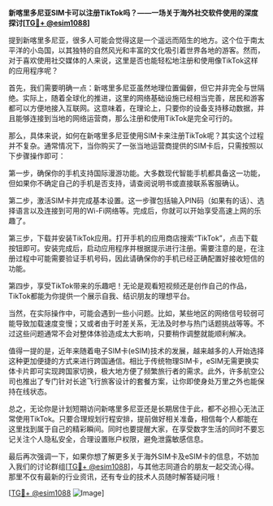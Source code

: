 **新喀里多尼亚SIM卡可以注册TikTok吗？——一场关于海外社交软件使用的深度探讨[[TG💪+ @esim1088](https://t.me/s/esim1088)]**

提到新喀里多尼亚，很多人可能会觉得这是一个遥远而陌生的地方。这个位于南太平洋的小岛国，以其独特的自然风光和丰富的文化吸引着世界各地的游客。然而，对于喜欢使用社交媒体的人来说，这里是否也能轻松地注册和使用像TikTok这样的应用程序呢？

首先，我们需要明确一点：新喀里多尼亚虽然地理位置偏僻，但它并非完全与世隔绝。实际上，随着全球化的推进，这里的网络基础设施已经相当完善，居民和游客都可以方便地接入互联网。这意味着，在理论上，只要你的设备支持移动数据，并且能够连接到当地的网络运营商，那么注册和使用TikTok是完全可行的。

那么，具体来说，如何在新喀里多尼亚使用SIM卡来注册TikTok呢？其实这个过程并不复杂。通常情况下，当你购买了一张当地运营商提供的SIM卡后，只需按照以下步骤操作即可：

第一步，确保你的手机支持国际漫游功能。大多数现代智能手机都具备这一功能，但如果你不确定自己的手机是否支持，请查阅说明书或直接联系客服确认。

第二步，激活SIM卡并完成基本设置。这一步骤包括输入PIN码（如果有的话）、选择语言以及连接到可用的Wi-Fi网络等。完成后，你就可以开始享受高速上网的乐趣了。

第三步，下载并安装TikTok应用。打开手机的应用商店搜索“TikTok”，点击下载按钮即可。安装完成后，启动应用程序并根据提示进行注册。需要注意的是，在注册过程中可能需要验证手机号码，因此请确保你的手机已经正确配置好接收短信的功能。

第四步，享受TikTok带来的乐趣吧！无论是观看短视频还是创作自己的作品，TikTok都能为你提供一个展示自我、结识朋友的理想平台。

当然，在实际操作中，可能会遇到一些小问题。比如，某些地区的网络信号较弱可能导致加载速度变慢；又或者由于时差关系，无法及时参与热门话题挑战等等。不过这些问题通常不会对整体体验造成太大影响，只要稍作调整就能顺利解决。

值得一提的是，近年来随着电子SIM卡(eSIM)技术的发展，越来越多的人开始选择这种更加便捷的方式来进行跨国通信。相比于传统物理SIM卡，eSIM无需更换实体卡片即可实现跨国家切换，极大地方便了频繁旅行者的需求。此外，许多航空公司也推出了专门针对长途飞行旅客设计的套餐方案，让你即使身处万里之外也能保持在线状态。

总之，无论你是计划短期访问新喀里多尼亚还是长期居住于此，都不必担心无法正常使用TikTok。只要合理规划行程安排，提前做好相关准备，相信每个人都能在这里找到属于自己的精彩瞬间。同时也要提醒大家，在享受数字生活的同时不要忘记关注个人隐私安全，合理设置账户权限，避免泄露敏感信息。

最后再次强调一下，如果你想了解更多关于海外SIM卡及eSIM卡的信息，不妨加入我们的讨论群组[[TG💪+ @esim1088](https://t.me/s/esim1088)]，与其他志同道合的朋友一起交流心得。那里不仅有最新的行业资讯，还有专业的技术人员随时解答疑问哦！

[[TG💪+ @esim1088](https://t.me/s/esim1088) ![Image](https://i.postimg.cc/4NQfJmqS/Snipaste-2025-05-13-00-14-12.png)]